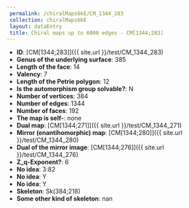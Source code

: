 ```yaml
--- 
 permalink: /chiralMaps6kE/CM_1344_283 
 collection: chiralMaps6kE
 layout: dataEntry
 title: Chiral maps up to 6000 edges - CM[1344;283]
---
```


- **ID**: [CM[1344;283]]({{ site.url }}/test/CM_1344_283)
- **Genus of the underlying surface**: 385
- **Length of the face**: 14
- **Valency**: 7
- **Length of the Petrie polygon**: 12
- **Is the automorphism group solvable?**: N
- **Number of vertices**: 384
- **Number of edges**: 1344
- **Number of faces**: 192
- **The map is self-**: none
- **Dual map**: [CM[1344;271]]({{ site.url }}/test/CM_1344_271)
- **Mirror (enantihomorphic) map**: [CM[1344;280]]({{ site.url }}/test/CM_1344_280)
- **Dual of the mirror image**: [CM[1344;276]]({{ site.url }}/test/CM_1344_276)
- **Z_q-Exponent?**: 6
- **No idea**:  3:82
- **No idea**: Y
- **No idea**: Y
- **Skeleton**: Sk(384;218)
- **Some other kind of skeleton**: nan
